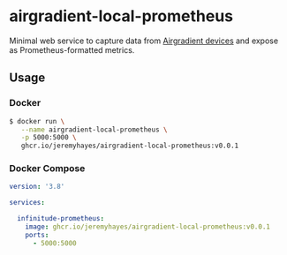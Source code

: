 # airgradient-local-prometheus

Minimal web service to capture data from [Airgradient devices](https://www.airgradient.com/open-airgradient/) and expose as Prometheus-formatted metrics.

## Usage

### Docker
```sh
$ docker run \
   --name airgradient-local-prometheus \
   -p 5000:5000 \
   ghcr.io/jeremyhayes/airgradient-local-prometheus:v0.0.1
```

### Docker Compose
```yml
version: '3.8'

services:

  infinitude-prometheus:
    image: ghcr.io/jeremyhayes/airgradient-local-prometheus:v0.0.1
    ports:
      - 5000:5000
```